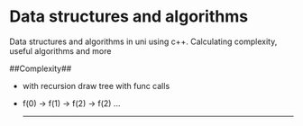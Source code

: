 # Data structures and algorithms
Data structures and algorithms in uni using c++. Calculating complexity, useful algorithms and more

##Complexity##
* with recursion draw tree with func calls
* f(0) -> f(1) -> f(2)
       -> f(2) ...

  ----
